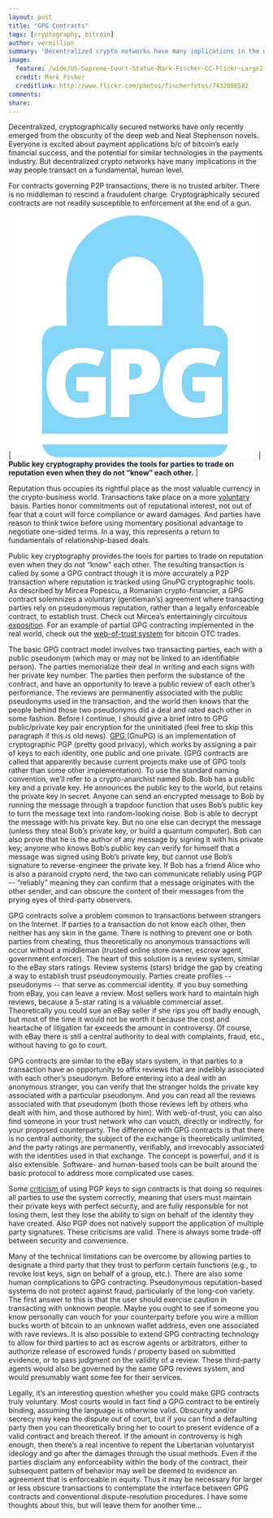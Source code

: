 ```yaml
---
layout: post
title: "GPG Contracts" 
tags: [cryptography, bitcoin]
author: vermillion
summary: "Decentralized crypto networks have many implications in the way people transact on a fundamental, human level."
image:
  feature: /wide/US-Supreme-Court-Statue-Mark-Fischer-CC-Flickr-Large2.jpg
  credit: Mark Fisher
  creditlink: http://www.flickr.com/photos/fischerfotos/7432008582
comments: 
share: 
---
```




Decentralized, cryptographically secured networks have only recently emerged from the obscurity of the deep web and Neal Stephenson novels. Everyone is excited about payment applications b/c of bitcoin’s early financial success, and the potential for similar technologies in the payments industry. But decentralized crypto networks have many implications in the way people transact on a fundamental, human level.

For contracts governing P2P transactions, there is no trusted arbiter. There is no middleman to rescind a fraudulent charge. Cryptographically secured contracts are not readily susceptible to enforcement at the end of a gun.


| <img src="../images/Lock-GPG.square.png"/>  |  **Public key cryptography provides the tools for parties to trade on reputation even when they do not “know” each other.** |


Reputation thus occupies its rightful place as the most valuable currency in the crypto-business world. Transactions take place on a more <a href="http://en.wikipedia.org/wiki/Voluntaryism" target="_blank">voluntary </a> basis. Parties honor commitments out of reputational interest, not out of fear that a court will force compliance or award damages. And parties have reason to think twice before using momentary positional advantage to negotiate one-sided terms. In a way, this represents a return to fundamentals of relationship-based deals.

Public key cryptography provides the tools for parties to trade on reputation even when they do not “know” each other. The resulting transaction is called by some a GPG contract though it is more accurately a P2P transaction where reputation is tracked using GnuPG cryptographic tools. As described by Mircea Popescu, a Romanian crypto-financier, a GPG contract solemnizes a voluntary (gentleman’s) agreement where transacting parties rely on pseudonymous reputation, rather than a legally enforceable contract, to establish trust. Check out Mircea’s entertainingly circuitous <a href="http://polimedia.us/trilema/2012/gpg-contracts/" target="_blank">exposition</a>. For an example of partial GPG contracting implemented in the real world, check out the <a href="http://bitcoin-otc.com/trust.php" target="_blank">web-of-trust system</a> for bitcoin OTC trades.

The basic GPG contract model involves two transacting parties, each with a public pseudonym (which may or may not be linked to an identifiable person). The parties memorialize their deal in writing and each signs with her private key number. The parties then perform the substance of the contract, and have an opportunity to leave a public review of each other’s performance. The reviews are permanently associated with the public pseudonyms used in the transaction, and the world then knows that the people behind those two pseudonyms did a deal and rated each other in some fashion.
Before I continue, I should give a brief intro to GPG public/private key pair encryption for the uninitiated (feel free to skip this paragraph if this is old news). <a href="http://www.gnupg.org/" target="_blank">GPG </a>(GnuPG) is an implementation of cryptographic PGP (pretty good privacy), which works by assigning a pair of keys to each identity, one public and one private. (GPG contracts are called that apparently because current projects make use of GPG tools rather than some other implementation). To use the standard naming convention, we’ll refer to a crypto-anarchist named Bob. Bob has a public key and a private key. He announces the public key to the world, but retains the private key in secret. Anyone can send an encrypted message to Bob by running the message through a trapdoor function that uses Bob’s public key to turn the message text into random-looking noise. Bob is able to decrypt the message with his private key. But no one else can decrypt the message (unless they steal Bob’s private key, or build a quantum computer). Bob can also prove that he is the author of any message by signing it with his private key; anyone who knows Bob’s public key can verify for himself that a message was signed using Bob’s private key, but cannot use Bob’s signature to reverse-engineer the private key. If Bob has a friend Alice who is also a paranoid crypto nerd, the two can communicate reliably using PGP -- “reliably” meaning they can confirm that a message originates with the other sender, and can obscure the content of their messages from the prying eyes of third-party observers.

GPG contracts solve a problem common to transactions between strangers on the Internet. If parties to a transaction do not know each other, then neither has any skin in the game. There is nothing to prevent one or both parties from cheating, thus theoretically no anonymous transactions will occur without a middleman (trusted online store owner, escrow agent, government enforcer). The heart of this solution is a review system, similar to the eBay stars ratings. Review systems (stars) bridge the gap by creating a way to establish trust pseudonymously. Parties create profiles --pseudonyms -- that serve as commercial identity. If you buy something from eBay, you can leave a review. Most sellers work hard to maintain high reviews, because a 5-star rating is a valuable commercial asset. Theoretically you could sue an eBay seller if she rips you off badly enough, but most of the time it would not be worth it because the cost and heartache of litigation far exceeds the amount in controversy. Of course, with eBay there is still a central authority to deal with complaints, fraud, etc., without having to go to court.

GPG contracts are similar to the eBay stars system, in that parties to a transaction have an opportunity to affix reviews that are indelibly associated with each other’s pseudonym. Before entering into a deal with an anonymous stranger, you can verify that the stranger holds the private key associated with a particular pseudonym. And you can read all the reviews associated with that pseudonym (both those reviews left by others who dealt with him, and those authored by him). With web-of-trust, you can also find someone in your trust network who can vouch, directly or indirectly, for your proposed counterparty. The difference with GPG contracts is that there is no central authority, the subject of the exchange is theoretically unlimited, and the party ratings are permanently, verifiably, and irrevocably associated with the identities used in that exchange. The concept is powerful, and it is also extensible. Software- and human-based tools can be built around the basic protocol to address more complicated use cases.

Some <a href="http://www.yozons.com/digitalSignatures.jsp" target="_blank">criticism </a>of using PGP keys to sign contracts is that doing so requires all parties to use the system correctly, meaning that users must maintain their private keys with perfect security, and are fully responsible for not losing them, lest they lose the ability to sign on behalf of the identity they have created. Also PGP does not natively support the application of multiple party signatures. These criticisms are valid. There is always some trade-off between security and convenience.

Many of the technical limitations can be overcome by allowing parties to designate a third party that they trust to perform certain functions (e.g., to revoke lost keys, sign on behalf of a group, etc.). There are also some human complications to GPG contracting. Pseudonymous reputation-based systems do not protect against fraud, particularly of the long-con variety. The first answer to this is that the user should exercise caution in transacting with unknown people. Maybe you ought to see if someone you know personally can vouch for your counterparty before you wire a million bucks worth of bitcoin to an unknown wallet address, even one associated with rave reviews. It is also possible to extend GPG contracting technology to allow for third parties to act as escrow agents or arbitrators, either to authorize release of escrowed funds / property based on submitted evidence, or to pass judgment on the validity of a review. These third-party agents would also be governed by the same GPG reviews system, and would presumably want some fee for their services.

Legally, it’s an interesting question whether you could make GPG contracts truly voluntary. Most courts would in fact find a GPG contract to be entirely binding, assuming the language is otherwise valid. Obscurity and/or secrecy may keep the dispute out of court, but if you can find a defaulting party then you can theoretically bring her to court to present evidence of a valid contract and breach thereof. If the amount in controversy is high enough, then there’s a real incentive to repent the Libertarian voluntaryist ideology and go after the damages through the usual methods. Even if the parties disclaim any enforceability within the body of the contract, their subsequent pattern of behavior may well be deemed to evidence an agreement that is enforceable in equity. Thus it may be necessary for larger or less obscure transactions to contemplate the interface between GPG contracts and conventional dispute-resolution procedures. I have some thoughts about this, but will leave them for another time...